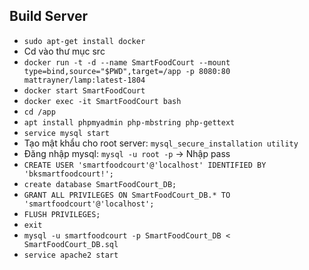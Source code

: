 ## Build Server

- `sudo apt-get install docker`
- Cd vào thư mục src
- `docker run -t -d --name SmartFoodCourt --mount type=bind,source="$PWD",target=/app -p 8080:80 mattrayner/lamp:latest-1804`
- `docker start SmartFoodCourt`
- `docker exec -it SmartFoodCourt bash`
- `cd /app`
- `apt install phpmyadmin php-mbstring php-gettext`
- `service mysql start`
- Tạo mật khẩu cho root server: `mysql_secure_installation utility`
- Đăng nhập mysql: `mysql -u root -p` -> Nhập pass
- `CREATE USER 'smartfoodcourt'@'localhost' IDENTIFIED BY 'bksmartfoodcourt!';`
- `create database SmartFoodCourt_DB;`
- `GRANT ALL PRIVILEGES ON SmartFoodCourt_DB.* TO 'smartfoodcourt'@'localhost';`
- `FLUSH PRIVILEGES;`
- `exit`
- `mysql -u smartfoodcourt -p SmartFoodCourt_DB < SmartFoodCourt_DB.sql`
- `service apache2 start`